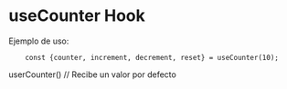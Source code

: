 # useCounter Hook

Ejemplo de uso:
```
    const {counter, increment, decrement, reset} = useCounter(10);

```

userCounter() // Recibe un valor por defecto